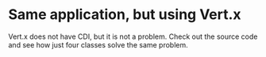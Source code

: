 # Same application, but using Vert.x

Vert.x does not have CDI, but it is not a problem. Check out the source
code and see how just four classes solve the same problem.

